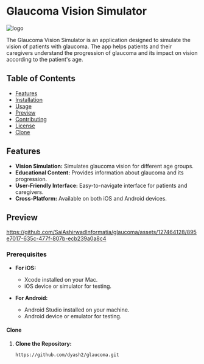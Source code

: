 # Glaucoma Vision Simulator

![logo](https://github.com/SaiAshirwadInformatia/glaucoma/assets/127464128/431a006d-9839-4a05-b3e8-aef8aecdf9d1)


The Glaucoma Vision Simulator is an application designed to simulate the vision of patients with glaucoma. The app helps patients and their caregivers understand the progression of glaucoma and its impact on vision according to the patient's age.

## Table of Contents

- [Features](#features)
- [Installation](#installation)
- [Usage](#usage)
- [Preview](#preview)
- [Contributing](#contributing)
- [License](#license)
- [Clone](#clone)

## Features

- **Vision Simulation:** Simulates glaucoma vision for different age groups.
- **Educational Content:** Provides information about glaucoma and its progression.
- **User-Friendly Interface:** Easy-to-navigate interface for patients and caregivers.
- **Cross-Platform:** Available on both iOS and Android devices.

## Preview


https://github.com/SaiAshirwadInformatia/glaucoma/assets/127464128/895e7017-635c-477f-807b-ecb239a0a8c4



### Prerequisites

- **For iOS:**
  - Xcode installed on your Mac.
  - iOS device or simulator for testing.

- **For Android:**
  - Android Studio installed on your machine.
  - Android device or emulator for testing.


#### Clone

1. **Clone the Repository:**
   ```sh
   https://github.com/dyash2/glaucoma.git
